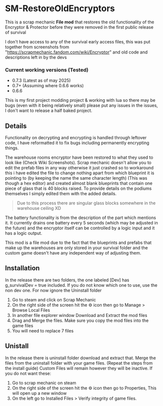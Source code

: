 # SM-RestoreOldEncryptors
This is a scrap mechanic **File mod** that restores the old functionality of the Encryptor & Protector before they were removed in the first public release of survival

I don't have access to any of the survival early access files, this was put together from screenshots from "https://scrapmechanic.fandom.com/wiki/Encryptor" and old code and descriptions left in by the devs

### Current working versions (Tested)
- 0.7.3 (Latest as of may 2025)
- 0.7+ (Assuming where 0.6.6 works)
- 0.6.6

This is my first project modding project & working with lua so there may be bugs (even with it being relatively small) please put any issues in the issues, I don't want to release a half baked project.

## Details
Functionality on decrypting and encrypting is handled through leftover code, I have reformatted it to fix bugs including permanently encrypting things.

The warehouse rooms encryptor have been restored to what they used to look like (Check Wiki Screenshots). Scrap mechanic doesn't allow you to edit the prefab files in any way otherwise it just crashed so to workaround this i have edited the file to change nothing apart from which blueprint it is pointing to (by keeping the name the same character length) (This was though a hex editor) and created almost blank blueprints that contain one piece of glass that is 40 blocks raised. To provide details on the podiums themselves I simply edited them with the added details.
> Due to this process there are singular glass blocks somewhere in the warehouse ceiling XD

The battery functionality is from the description of the part which mentions it. It currently drains one battery every 5 seconds (which may be adjusted in the future) and the encryptor itself can be controlled by a logic input and it has a logic output.

This mod is a file mod due to the fact that the blueprints and prefabs that make up the warehouses are only stored in your survival folder and the custom game doesn't have any independent way of adjusting them.

## Installation
In the release there are two folders, the one labeled [Dev] has g_survivalDev = true included. If you do not know which one to use, use the non dev one. For now ignore the Uninstall folder
1. Go to steam and click on Scrap Mechanic
2. On the right side of the screen hit the ⚙ icon then go to Manage > Browse Local Files
3. In another file explorer window Download and Extract the mod files
4. Drag and Merge the files. Make sure you copy the mod files into the game files
5. You will need to replace 7 files

## Unistall
In the release there is uninstall folder download and extract that.
Merge the files from the uninstall folder with your game files. (Repeat the steps from the install guide)
Custom Files will remain however they will be inactive. If you do not want these:
1. Go to scrap mechanic on steam
2. On the right side of the screen hit the ⚙ icon then go to Properties, This will open up a new window
3. On the left go to Installed Files > Verify integrity of game files.
